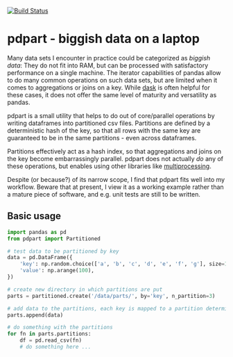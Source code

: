[![Build Status](https://travis-ci.org/mossadnik/pdpart.svg?branch=master)](https://travis-ci.org/mossadnik/pdpart)

# pdpart - biggish data on a laptop

Many data sets I encounter in practice could be categorized as _biggish data_: They do not fit into RAM, but can be processed with satisfactory performance on a single machine. The iterator capabilities of pandas allow to do many common operations on such data sets, but are limited when it comes to aggregations or joins on a key. While [dask]() is often helpful for these cases, it does not offer the same level of maturity and versatility as pandas.

pdpart is a small utility that helps to do out of core/parallel operations by writing dataframes into partitioned csv files. Partitions are defined by a deterministic hash of the key, so that all rows with the same key are guaranteed to be in the same partitions - even across dataframes.

Partitions effectively act as a hash index, so that aggregations and joins on the key become embarrassingly parallel. pdpart does not actually _do_ any of these operations, but enables using other libraries like [multiprocessing]().

Despite (or because?) of its narrow scope, I find that pdpart fits well into my workflow. Beware that at present, I view it as a working example rather than a mature piece of software, and e.g. unit tests are still to be written.

## Basic usage

```python
import pandas as pd
from pdpart import Partitioned

# test data to be partitioned by key
data = pd.DataFrame({
	'key': np.random.choice(['a', 'b', 'c', 'd', 'e', 'f', 'g'], size=100),
	'value': np.arange(100),
})

# create new directory in which partitions are put
parts = partitioned.create('/data/parts/', by='key', n_partition=3)

# add data to the partitions, each key is mapped to a partition deterministically
parts.append(data)

# do something with the partitions
for fn in parts.partitions:
    df = pd.read_csv(fn)
    # do something here ...
```
